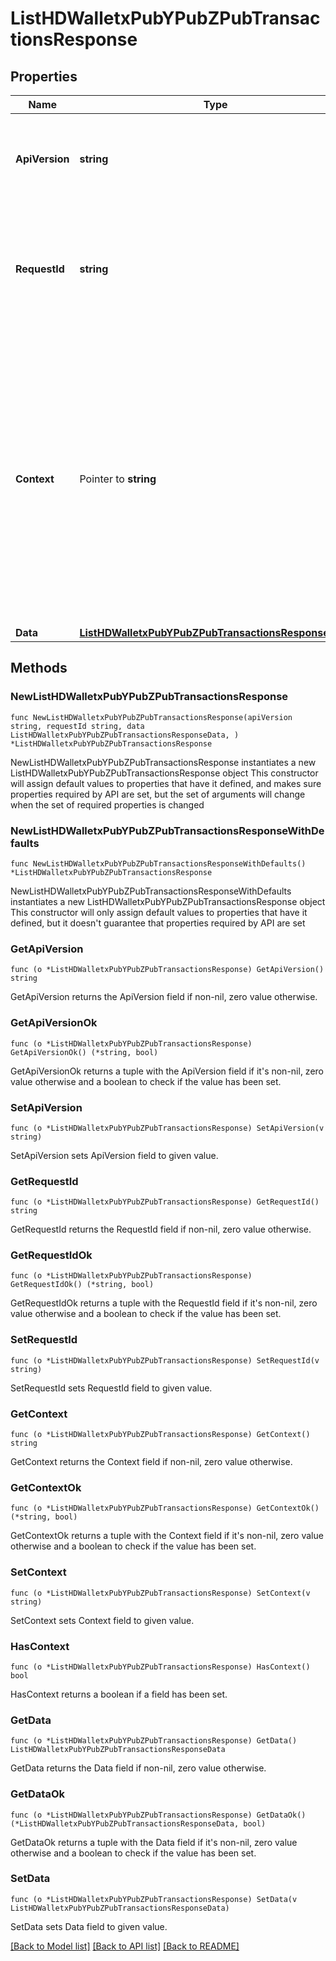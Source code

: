 # ListHDWalletxPubYPubZPubTransactionsResponse

## Properties

Name | Type | Description | Notes
------------ | ------------- | ------------- | -------------
**ApiVersion** | **string** | Specifies the version of the API that incorporates this endpoint. | 
**RequestId** | **string** | Defines the ID of the request. The &#x60;requestId&#x60; is generated by Crypto APIs and it&#39;s unique for every request. | 
**Context** | Pointer to **string** | In batch situations the user can use the context to correlate responses with requests. This property is present regardless of whether the response was successful or returned as an error. &#x60;context&#x60; is specified by the user. | [optional] 
**Data** | [**ListHDWalletxPubYPubZPubTransactionsResponseData**](ListHDWalletxPubYPubZPubTransactionsResponseData.md) |  | 

## Methods

### NewListHDWalletxPubYPubZPubTransactionsResponse

`func NewListHDWalletxPubYPubZPubTransactionsResponse(apiVersion string, requestId string, data ListHDWalletxPubYPubZPubTransactionsResponseData, ) *ListHDWalletxPubYPubZPubTransactionsResponse`

NewListHDWalletxPubYPubZPubTransactionsResponse instantiates a new ListHDWalletxPubYPubZPubTransactionsResponse object
This constructor will assign default values to properties that have it defined,
and makes sure properties required by API are set, but the set of arguments
will change when the set of required properties is changed

### NewListHDWalletxPubYPubZPubTransactionsResponseWithDefaults

`func NewListHDWalletxPubYPubZPubTransactionsResponseWithDefaults() *ListHDWalletxPubYPubZPubTransactionsResponse`

NewListHDWalletxPubYPubZPubTransactionsResponseWithDefaults instantiates a new ListHDWalletxPubYPubZPubTransactionsResponse object
This constructor will only assign default values to properties that have it defined,
but it doesn't guarantee that properties required by API are set

### GetApiVersion

`func (o *ListHDWalletxPubYPubZPubTransactionsResponse) GetApiVersion() string`

GetApiVersion returns the ApiVersion field if non-nil, zero value otherwise.

### GetApiVersionOk

`func (o *ListHDWalletxPubYPubZPubTransactionsResponse) GetApiVersionOk() (*string, bool)`

GetApiVersionOk returns a tuple with the ApiVersion field if it's non-nil, zero value otherwise
and a boolean to check if the value has been set.

### SetApiVersion

`func (o *ListHDWalletxPubYPubZPubTransactionsResponse) SetApiVersion(v string)`

SetApiVersion sets ApiVersion field to given value.


### GetRequestId

`func (o *ListHDWalletxPubYPubZPubTransactionsResponse) GetRequestId() string`

GetRequestId returns the RequestId field if non-nil, zero value otherwise.

### GetRequestIdOk

`func (o *ListHDWalletxPubYPubZPubTransactionsResponse) GetRequestIdOk() (*string, bool)`

GetRequestIdOk returns a tuple with the RequestId field if it's non-nil, zero value otherwise
and a boolean to check if the value has been set.

### SetRequestId

`func (o *ListHDWalletxPubYPubZPubTransactionsResponse) SetRequestId(v string)`

SetRequestId sets RequestId field to given value.


### GetContext

`func (o *ListHDWalletxPubYPubZPubTransactionsResponse) GetContext() string`

GetContext returns the Context field if non-nil, zero value otherwise.

### GetContextOk

`func (o *ListHDWalletxPubYPubZPubTransactionsResponse) GetContextOk() (*string, bool)`

GetContextOk returns a tuple with the Context field if it's non-nil, zero value otherwise
and a boolean to check if the value has been set.

### SetContext

`func (o *ListHDWalletxPubYPubZPubTransactionsResponse) SetContext(v string)`

SetContext sets Context field to given value.

### HasContext

`func (o *ListHDWalletxPubYPubZPubTransactionsResponse) HasContext() bool`

HasContext returns a boolean if a field has been set.

### GetData

`func (o *ListHDWalletxPubYPubZPubTransactionsResponse) GetData() ListHDWalletxPubYPubZPubTransactionsResponseData`

GetData returns the Data field if non-nil, zero value otherwise.

### GetDataOk

`func (o *ListHDWalletxPubYPubZPubTransactionsResponse) GetDataOk() (*ListHDWalletxPubYPubZPubTransactionsResponseData, bool)`

GetDataOk returns a tuple with the Data field if it's non-nil, zero value otherwise
and a boolean to check if the value has been set.

### SetData

`func (o *ListHDWalletxPubYPubZPubTransactionsResponse) SetData(v ListHDWalletxPubYPubZPubTransactionsResponseData)`

SetData sets Data field to given value.



[[Back to Model list]](../README.md#documentation-for-models) [[Back to API list]](../README.md#documentation-for-api-endpoints) [[Back to README]](../README.md)


